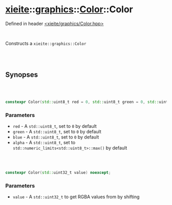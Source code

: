 # [xieite](../../xieite.md)::[graphics](../../graphics.md)::[Color](../Color.md)::Color
Defined in header [<xieite/graphics/Color.hpp>](../../../include/xieite/graphics/Color.hpp)

<br/>

Constructs a `xieite::graphics::Color`

<br/><br/>

## Synopses

<br/><br/>

```cpp
constexpr Color(std::uint8_t red = 0, std::uint8_t green = 0, std::uint8_t blue = 0, std::uint8_t alpha = std::numeric_limits<std::uint8_t>::max()) noexcept;
```
### Parameters
- `red` - A `std::uint8_t`, set to `0` by default
- `green` - A `std::uint8_t`, set to `0` by default
- `blue` - A `std::uint8_t`, set to `0` by default
- `alpha` - A `std::uint8_t`, set to `std::numeric_limits<std::uint8_t>::max()` by default

<br/><br/>

```cpp
constexpr Color(std::uint32_t value) noexcept;
```
### Parameters
- `value` - A `std::uint32_t` to get RGBA values from by shifting

